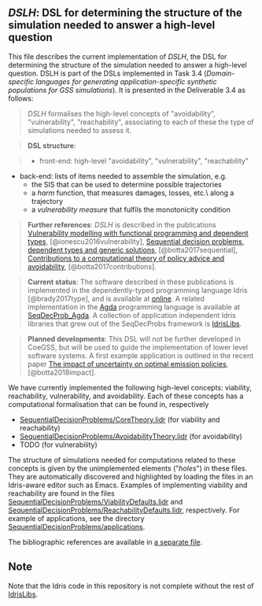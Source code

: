 *DSLH*: DSL for determining the structure of the simulation needed to answer a high-level question
--------------------------------------------------------------------------------------------------

This file describes the current implementation of *DSLH*, the DSL for determining the structure of the simulation needed to answer a high-level question.  DSLH is part of the DSLs implemented in Task 3.4 (*Domain-specific languages for generating application-specific synthetic populations for GSS simulations*).  It is presented in the Deliverable 3.4 as follows:

> *DSLH* formalises the high-level concepts of "avoidability", "vulnerability", "reachability", associating to each of these the type of simulations needed to assess it.

> **DSL structure**:

> - front-end: high-level "avoidability", "vulnerability", "reachability"
  - back-end: lists of items needed to assemble the simulation, e.g.
    - the SIS that can be used to determine possible trajectories
    - a *harm* function, that measures damages, losses, etc.\ along a trajectory
    - a *vulnerability measure* that fulfils the monotonicity condition

> **Further references**:  *DSLH* is described in the publications [Vulnerability modelling with functional programming and dependent types](https://www.cambridge.org/core/journals/mathematical-structures-in-computer-science/article/vulnerability-modelling-with-functional-programming-and-dependent-types/C68FE66F3730E7DA26F4FE2F6352EBC9), [@ionescu2016vulnerability], [Sequential decision problems, dependent types and generic solutions](https://lmcs.episciences.org/3202), [@botta2017sequential], [Contributions to a computational theory of policy advice and avoidability](https://www.cambridge.org/core/journals/journal-of-functional-programming/article/contributions-to-a-computational-theory-of-policy-advice-and-avoidability/CDB4C9601702AAB336A2FB2C34B8F49B), [@botta2017contributions].

> **Current status**: The software described in these publications is implemented in the dependently-typed programming language Idris [@brady2017type], and is available at [online](https://github.com/nicolabotta/SeqDecProbs).  A related implementation in the [Agda](http://wiki.portal.chalmers.se/agda) programming language is available at [SeqDecProb_Agda](https://github.com/patrikja/SeqDecProb_Agda).  A collection of application independent Idris libraries that grew out of the SeqDecProbs framework is [IdrisLibs](https://gitlab.pik-potsdam.de/botta/IdrisLibs).

> **Planned developments**: This DSL will not be further developed in CoeGSS, but will be used to guide the implementation of lower level software systems.
A first example application is outlined in the recent paper [The impact of uncertainty on optimal emission policies](https://www.earth-syst-dynam-discuss.net/esd-2017-86/), [@botta2018impact].

We have currently implemented the following high-level concepts: viability, reachability, vulnerability, and avoidability.  Each of these concepts has a computational formalisation that can be found in, respectively
  - [SequentialDecisionProblems/CoreTheory.lidr](https://gitlab.pik-potsdam.de/botta/IdrisLibs/tree/master/SequentialDecisionProblems/CoreTheory.lidr) (for viability and reachability)
  - [SequentialDecisionProblems/AvoidabilityTheory.lidr](https://gitlab.pik-potsdam.de/botta/IdrisLibs/tree/master/SequentialDecisionProblems/AvoidabilityTheory.lidr) (for avoidability)
  - TODO (for vulnerability)

The structure of simulations needed for computations related to these concepts is given by the unimplemented elements ("*holes*") in these files.  They are automatically discovered and highlighted by loading the files in an Idris-aware  editor such  as Emacs.   Examples  of implementing viability and reachability are found in the files [SequentialDecisionProblems/ViabilityDefaults.lidr](https://gitlab.pik-potsdam.de/botta/IdrisLibs/tree/master/SequentialDecisionProblems/ViabilityDefaults.lidr) and [SequentialDecisionProblems/ReachabilityDefaults.lidr](https://gitlab.pik-potsdam.de/botta/IdrisLibs/tree/master/SequentialDecisionProblems/ReachabilityDefaults.lidr), respectively.  For example of applications, see the directory [SequentialDecisionProblems/applications](https://gitlab.pik-potsdam.de/botta/IdrisLibs/tree/master/SequentialDecisionProblems/applications).

The bibliographic references are available in [a separate file](CoeGSS.bib).

## Note

Note that the Idris code in this repository is not complete without the rest of [IdrisLibs](https://gitlab.pik-potsdam.de/botta/IdrisLibs).